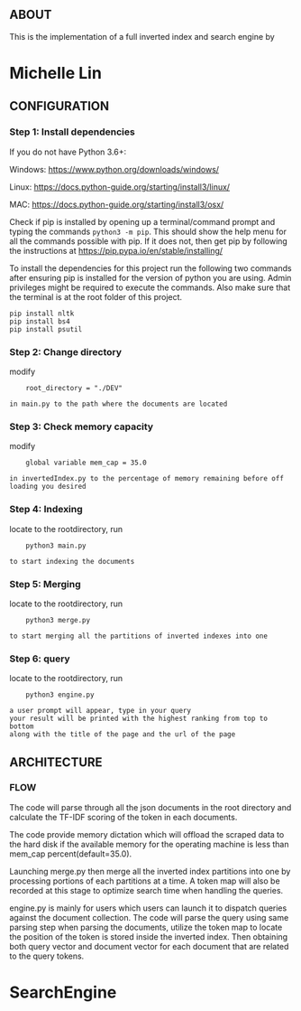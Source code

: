 ABOUT
-------------------------
This is the implementation of a full inverted index and search engine
by 
# Michelle Lin

CONFIGURATION
-------------------------

### Step 1: Install dependencies

If you do not have Python 3.6+:

Windows: https://www.python.org/downloads/windows/

Linux: https://docs.python-guide.org/starting/install3/linux/

MAC: https://docs.python-guide.org/starting/install3/osx/

Check if pip is installed by opening up a terminal/command prompt and typing
the commands `python3 -m pip`. This should show the help menu for all the
commands possible with pip. If it does not, then get pip by following the
instructions at https://pip.pypa.io/en/stable/installing/

To install the dependencies for this project run the following two commands
after ensuring pip is installed for the version of python you are using.
Admin privileges might be required to execute the commands. Also make sure
that the terminal is at the root folder of this project.
```
pip install nltk
pip install bs4
pip install psutil
```


### Step 2: Change directory

modify
```
    root_directory = "./DEV"
```

    in main.py to the path where the documents are located


### Step 3: Check memory capacity
modify
```
    global variable mem_cap = 35.0
```
    in invertedIndex.py to the percentage of memory remaining before off
    loading you desired 

### Step 4: Indexing
locate to the rootdirectory, run
```
    python3 main.py
```
    to start indexing the documents

### Step 5: Merging
locate to the rootdirectory, run
```
    python3 merge.py
```
    to start merging all the partitions of inverted indexes into one

### Step 6: query
locate to the rootdirectory, run
```
    python3 engine.py
```
    a user prompt will appear, type in your query
    your result will be printed with the highest ranking from top to bottom
    along with the title of the page and the url of the page

ARCHITECTURE
-------------------------

### FLOW

The code will parse through all the json documents in the root directory and
calculate the TF-IDF scoring of the token in each documents.

The code provide memory dictation which will offload the scraped data to the
hard disk if the available memory for the operating machine is less than
mem_cap percent(default=35.0).

Launching merge.py then merge all the inverted index partitions into one by
processing portions of each partitions at a time. A token map will also be
recorded at this stage to optimize search time when handling the queries.

engine.py is mainly for users which users can launch it to dispatch queries
against the document collection. The code will parse the query using same
parsing step when parsing the documents, utilize the token map to locate
the position of the token is stored inside the inverted index. Then obtaining
both query vector and document vector for each document that are related to
the query tokens.
# SearchEngine

